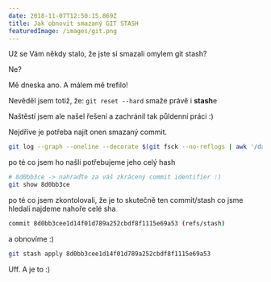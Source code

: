 ```yaml
---
date: 2018-11-07T12:50:15.869Z
title: Jak obnovit smazaný GIT STASH
featuredImage: /images/git.png
---
```

Už se Vám někdy stalo, že jste si smazali omylem git stash?

Ne? 

Mě dneska ano. A málem mě trefilo! 

Nevěděl jsem totiž, že: `git reset --hard` smaže právě i **stash**e

<!-- end -->

Naštěstí jsem ale našel řešení a zachránil tak půldenní práci :)

Nejdříve je potřeba najít onen smazaný commit. 
```bash
git log --graph --oneline --decorate $(git fsck --no-reflogs | awk '/dangling commit/ {print $3}')
```

po té co jsem ho našli potřebujeme jeho celý hash
```bash
# 8d0bb3ce -> nahraďte za váš zkrácený commit identifier :)
git show 8d0bb3ce
```
po té co jsem zkontolovali, že je to skutečně ten commit/stash co jsme hledali najdeme nahoře celé sha

```bash
commit 8d0bb3cee1d14f01d789a252cbdf8f1115e69a53 (refs/stash)
```

a obnovíme :)

```bash
git stash apply 8d0bb3cee1d14f01d789a252cbdf8f1115e69a53
```

Uff. A je to :)

